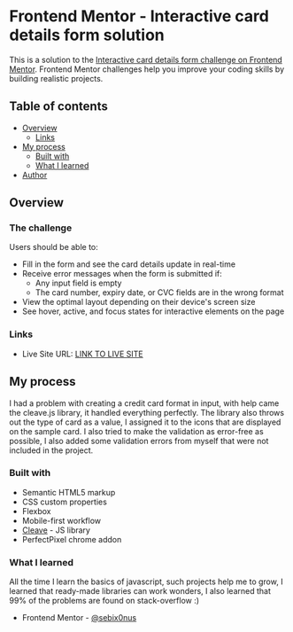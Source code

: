 # Frontend Mentor - Interactive card details form solution

This is a solution to the [Interactive card details form challenge on Frontend Mentor](https://www.frontendmentor.io/challenges/interactive-card-details-form-XpS8cKZDWw). Frontend Mentor challenges help you improve your coding skills by building realistic projects. 

## Table of contents

- [Overview](#overview)
  - [Links](#links)
- [My process](#my-process)
  - [Built with](#built-with)
  - [What I learned](#what-i-learned)
- [Author](#author)

## Overview

### The challenge

Users should be able to:

- Fill in the form and see the card details update in real-time
- Receive error messages when the form is submitted if:
  - Any input field is empty
  - The card number, expiry date, or CVC fields are in the wrong format
- View the optimal layout depending on their device's screen size
- See hover, active, and focus states for interactive elements on the page

### Links

- Live Site URL: [LINK TO LIVE SITE](https://dominiak92.github.io/interactive-card-details-form-main/)

## My process

I had a problem with creating a credit card format in input, with help came the cleave.js library, it handled everything perfectly. The library also throws out the type of card as a value, I assigned it to the icons that are displayed on the sample card. I also tried to make the validation as error-free as possible, I also added some validation errors from myself that were not included in the project.

### Built with

- Semantic HTML5 markup
- CSS custom properties
- Flexbox
- Mobile-first workflow
- [Cleave](https://nosir.github.io/cleave.js/) - JS library
- PerfectPixel chrome addon

### What I learned
All the time I learn the basics of javascript, such projects help me to grow, I learned that ready-made libraries can work wonders, I also learned that 99% of the problems are found on stack-overflow :)

- Frontend Mentor - [@sebix0nus](https://www.frontendmentor.io/profile/sebix0nus)
